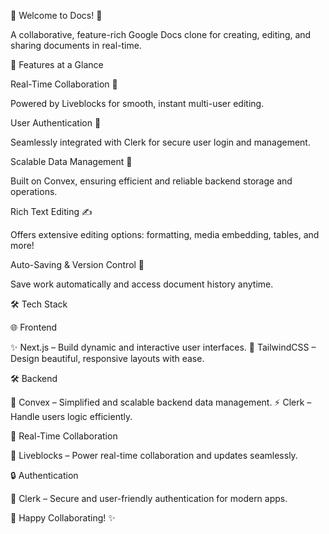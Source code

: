 📝 Welcome to Docs! 🌟

A collaborative, feature-rich Google Docs clone for creating, editing, and sharing documents in real-time.

🌟 Features at a Glance

Real-Time Collaboration 🤝

Powered by Liveblocks for smooth, instant multi-user editing.

User Authentication 🔐

Seamlessly integrated with Clerk for secure user login and management.

Scalable Data Management 📂

Built on Convex, ensuring efficient and reliable backend storage and operations.

Rich Text Editing ✍️

Offers extensive editing options: formatting, media embedding, tables, and more!

Auto-Saving & Version Control 📜

Save work automatically and access document history anytime.

🛠️ Tech Stack

🌐 Frontend

✨ Next.js – Build dynamic and interactive user interfaces.
🎨 TailwindCSS – Design beautiful, responsive layouts with ease.

🛠️ Backend

📂 Convex – Simplified and scalable backend data management.
⚡ Clerk – Handle users logic efficiently.

🔄 Real-Time Collaboration

🔗 Liveblocks – Power real-time collaboration and updates seamlessly.

🔒 Authentication

🔐 Clerk – Secure and user-friendly authentication for modern apps.

	


🌟 Happy Collaborating! ✨